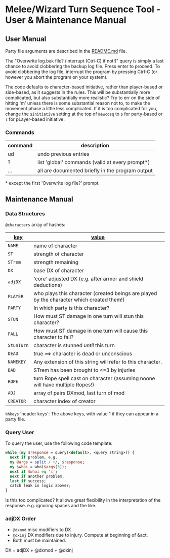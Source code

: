 # Melee/Wizard Turn Sequence Tool - User & Maintenance Manual

## User Manual

Party file arguments are described in the [README.md](../README.md) file.

The "Overwrite log.bak file? (interrupt (Ctrl-C) if not!)" query is simply a
last chance to avoid clobbering the backup log file.  Press enter to
proceed.  To avoid clobbering the log file, interrupt the program by pressing
Ctrl-C (or however you abort the program on your system).

The code defaults to character-based initiative, rather than player-based or
side-based, as it suggests in the rules.  This will be substantially more
complicated, but also substantially more realistic?
Try to err on the side of hitting 'm' unless there is some substantial reason not to, to make the movement phase a little less complicated.
If it is too complicated for you, change the `$initiative` setting at the top of `mewcosq` to `p` for party-based or `l` for pLayer-based initiative.

### Commands
command|description
-------|-----------
ud <n> | undo <n> previous entries
? | list 'global' commands (valid at every prompt\*)
... | all are documented briefly in the program output

\* except the first 'Overwrite log file?' prompt.


## Maintenance Manual

### Data Structures

`@characters` array of hashes:

<u>key</u> | <u>value</u>
----------- | -------------
`NAME` | name of character
`ST` | strength of character
`STrem` | strength remaining
`DX` | base DX of character
`adjDX` | 'core' adjusted DX (e.g. after armor and shield deductions)
`PLAYER` | who plays this character (created beings are played by the character which created them!)
`PARTY` | In which party is this character?
`STUN` | How must ST damage in one turn will stun this character?
`FALL` | How must ST damage in one turn will cause this character to fall?
`StunTurn` | character is stunned *until* this turn
`DEAD` | true ==> character is dead or unconscious
`NAMEKEY` | Any extension of this string will refer to this character.
`BAD` | STrem has been brought to <=3 by injuries
`ROPE` | turn Rope spell cast on character (assuming noone will have multiple Ropes!)
`ADJ` | array of pairs DXmod, last turn of mod
`CREATOR` | character index of creator

`%hkeys` 'header keys':  The above keys, with value 1 if they can appear in a party file.

### Query User

To query the user, use the following code template:

```perl
while (my $response = query(<default>, <query string>)) {
  next if problem, e.g.
  my @args = split / +/, $response;
  my $whoi = who($args[3]);
  next if $whoi eq 'x';
  next if another problem;
  last if success;
  catch leak in logic above?;
}
```

Is this too complicated?  It allows great flexibility in the interpretation of the response.  e.g. ignoring spaces and the like.

### adjDX Order

<!-- #### old scheme:
`@dex` is adjDX of each character, computed after Considerations
takes into account reactions to injury
[deprecate I think]

`@dexadj` is dex adjustment declared in 'Special considerations'.

@dex = adjDX + @dexadj - reactions to injury

`%dexes` list of characters of each dex

`$dex` is the current max dex

`$ties` is the list of people with this dex

`@dex_ties` is `$ties` sorted by `@roll`

`$newdex` is new dex after new injuries

#### new scheme: -->
* `@dxmod` misc modifiers to DX
* `@dxinj` DX modifiers due to injury.  Compute at beginning of &act.
* Both must be maintained.

DX = adjDX + @dxmod + @dxinj

<!--
I think it also makes sense to change the &act API to take an array which is true if that char is acting.  So the array index is the char index.
No, I decided to do it the old way.  Note that it is often called with a single character, for pole and second bow attacks. (6sep021) -->